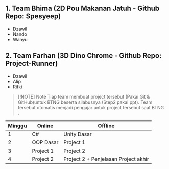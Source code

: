 ## 1. Team Bhima (2D Pou Makanan Jatuh - Github Repo: Spesyeep)
- Dzawil
- Nando
- Wahyu
## 2.  Team Farhan (3D Dino Chrome - Github Repo: Project-Runner)
- Dzawil
- Alip
- Rifki

> [!NOTE] Note
> Tiap team membuat project tersebut (Pakai Git & GitHub)untuk BTNG beserta silabusnya (Step2 pakai ppt). Team tersebut otomatis menjadi pengajar untuk project tersebut saat BTNG .


| Minggu | Online    | Offline                              |
| ------ | --------- | ------------------------------------ |
| 1      | C#        | Unity Dasar                          |
| 2      | OOP Dasar | Project 1                            |
| 3      | Project 1 | Project 2                            |
| 4      | Project 2 | Project 2 + Penjelasan Project akhir |
